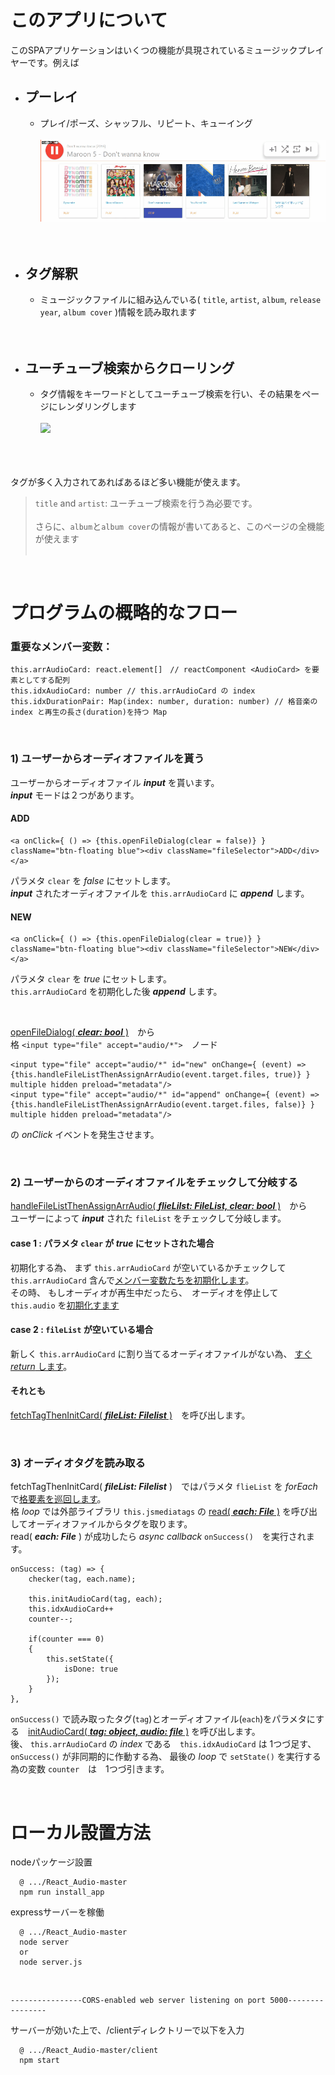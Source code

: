 # このアプリについて
このSPAアプリケーションはいくつの機能が具現されているミュージックプレイヤーです。例えば
* プーレイ
    -
    - プレイ/ポーズ、シャッフル、リピート、キューイング<br/>
      <br/><img src="https://raw.githubusercontent.com/Sessho-maru/React_Audio/master/example_2.gif"/>
    <br/><br/><br/>
* タグ解釈
  -
  - ミュージックファイルに組み込んでいる( `title`, `artist`, `album`, `release year`, `album cover` )情報を読み取れます
  <br/><br/><br/>
* ユーチューブ検索からクローリング
  -
  - タグ情報をキーワードとしてユーチューブ検索を行い、その結果をページにレンダリングします<br/>
    <br/><img src="https://raw.githubusercontent.com/Sessho-maru/React_Audio/master/example.gif"/><br/><br/><br/><br/>

タグが多く入力されてあればあるほど多い機能が使えます。<br/>
> `title` and `artist`: ユーチューブ検索を行う為必要です。<br/><br/>
> さらに、`album`と`album cover`の情報が書いてあると、このページの全機能が使えます<br/><br/>

<br/>

# プログラムの概略的なフロー
### 重要なメンバー変数：</br>
```JSX
this.arrAudioCard: react.element[]　// reactComponent <AudioCard> を要素としてする配列
this.idxAudioCard: number // this.arrAudioCard の index
this.idxDurationPair: Map(index: number, duration: number) // 格音楽の index と再生の長さ(duration)を持つ Map
```

</br>

### 1) ユーザーからオーディオファイルを貰う
ユーザーからオーディオファイル _**input**_ を貰います。</br>
_**input**_ モードは２つがあります。</br>
#### ADD
```JSX
<a onClick={ () => {this.openFileDialog(clear = false)} } className="btn-floating blue"><div className="fileSelector">ADD</div></a>
```
パラメタ `clear` を _false_ にセットします。</br>
_**input**_ されたオーディオファイルを `this.arrAudioCard` に _**append**_ します。</br>

#### NEW
```JSX
<a onClick={ () => {this.openFileDialog(clear = true)} } className="btn-floating blue"><div className="fileSelector">NEW</div></a>
```
パラメタ `clear` を _true_ にセットします。</br>
`this.arrAudioCard` を初期化した後 _**append**_ します。</br>

</br>

[openFileDialog( _**clear: bool**_ )](https://github.com/Sessho-maru/React_Audio/blob/master/client/src/Main.js#L401-L413)　から</br>
格 `<input type="file" accept="audio/*">`　ノード
```JSX
<input type="file" accept="audio/*" id="new" onChange={ (event) => {this.handleFileListThenAssignArrAudio(event.target.files, true)} } multiple hidden preload="metadata"/>
<input type="file" accept="audio/*" id="append" onChange={ (event) => {this.handleFileListThenAssignArrAudio(event.target.files, false)} } multiple hidden preload="metadata"/>
```
の _onClick_ イベントを発生させます。
    
<br/>

### 2) ユーザーからのオーディオファイルをチェックして分岐する
[handleFileListThenAssignArrAudio( _**flieLilst: FileList, clear: bool**_ )](https://github.com/Sessho-maru/React_Audio/blob/master/client/src/Main.js#L364-L399)　から</br>
ユーザーによって _**input**_ された `fileList` をチェックして分岐します。
#### case 1 : パラメタ `clear` が _true_ にセットされた場合
初期化する為、 まず `this.arrAudioCard` が空いているかチェックして `this.arrAudioCard` 含んで[メンバー変数たちを初期化します](https://github.com/Sessho-maru/React_Audio/blob/master/client/src/Main.js#L369-L375)。</br>
その時、 もしオーディオが再生中だったら、　オーディオを停止して `this.audio` を[初期化すます](https://github.com/Sessho-maru/React_Audio/blob/master/client/src/Main.js#L377-L388)
#### case 2 : `fileList` が空いている場合
新しく `this.arrAudioCard` に割り当てるオーディオファイルがない為、 [すぐ _return_ します](https://github.com/Sessho-maru/React_Audio/blob/master/client/src/Main.js#L393-L397)。
#### それとも
[fetchTagThenInitCard( _**fileList: Filelist**_ )](https://github.com/Sessho-maru/React_Audio/blob/master/client/src/Main.js#L330-L362)　を呼び出します。

</br>

### 3) オーディオタグを読み取る
fetchTagThenInitCard( _**fileList: Filelist**_ )　ではパラメタ `flieList` を _forEach_ で[格要素を巡回します](https://github.com/Sessho-maru/React_Audio/blob/master/client/src/Main.js#L339-L361)。</br>
格 _loop_ では外部ライブラリ `this.jsmediatags` の [read( _**each: File**_ )](https://github.com/Sessho-maru/React_Audio/blob/master/client/src/Main.js#L340) を呼び出してオーディオファイルからタグを取ります。</br>
read( _**each: File**_ ) が成功したら _async callback_ `onSuccess()`　を実行されます。
```JSX
onSuccess: (tag) => {
    checker(tag, each.name);

    this.initAudioCard(tag, each);
    this.idxAudioCard++
    counter--;

    if(counter === 0)
    {
        this.setState({
            isDone: true
        });
    }
},
```
`onSuccess()` で読み取ったタグ(`tag`)とオーディオファイル(`each`)をパラメタにする　[initAudioCard( _**tag: object, audio: file**_ )](https://github.com/Sessho-maru/React_Audio/blob/master/client/src/Main.js#L295-L328) を呼び出します。</br>
後、 `this.arrAudioCard` の _index_ である　`this.idxAudioCard` は 1つづ足す、</br>
`onSuccess()` が非同期的に作動する為、 最後の _loop_ で `setState()` を実行する為の変数 `counter`　は　1つづ引きます。

</br>

# ローカル設置方法
nodeパッケージ設置
```
  @ .../React_Audio-master
  npm run install_app
```

expressサーバーを稼働
```
  @ .../React_Audio-master
  node server
  or
  node server.js
```
<br/>

```
----------------CORS-enabled web server listening on port 5000----------------
```
サーバーが効いた上で、/clientディレクトリーで以下を入力
```
  @ .../React_Audio-master/client
  npm start
```
